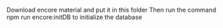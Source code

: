 Download encore material and put it in this folder Then run the command npm run encore:initDB to initialize the database
